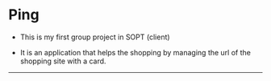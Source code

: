 Ping
===================

* This is my first group project in SOPT (client)

* It is an application that helps the shopping by managing the url of the shopping site with a card.


*****

